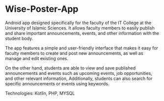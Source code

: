 # Wise-Poster-App

Android app designed specifically for the faculty of the IT College at the University of Islamic Sciences. It allows faculty
members to easily publish and share important announcements, events, and other information with the student body.

The app features a simple and user-friendly interface that makes it easy for faculty members to create and post new
announcements, as well as manage and edit existing ones.

On the other hand, students are able to view and save published announcements and events such as upcoming events,
job opportunities, and other relevant information, Additionally, students can also search for specific announcements or
events using keywords.

Technologies: Kotlin, PHP, MYSQL
